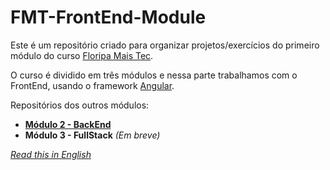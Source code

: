 # FMT-FrontEnd-Module
Este é um repositório criado para organizar projetos/exercícios do primeiro módulo do curso [Floripa Mais Tec](https://floripamaistec.pmf.sc.gov.br/).

O curso é dividido em três módulos e nessa parte trabalhamos com o FrontEnd, usando o framework [Angular](https://angular.io/).

Repositórios dos outros módulos:
- [**Módulo 2 - BackEnd**](https://github.com/inb4iba/FMT-BackEnd-Module)
- **Módulo 3 - FullStack** _(Em breve)_


[_Read this in English_](https://github.com/inb4iba/FMT-FrontEnd-Module/blob/main/README_en.md)